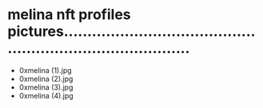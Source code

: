 # melina nft profiles pictures................................................................................
- 0xmelina (1).jpg
- 0xmelina (2).jpg
- 0xmelina (3).jpg
- 0xmelina (4).jpg
